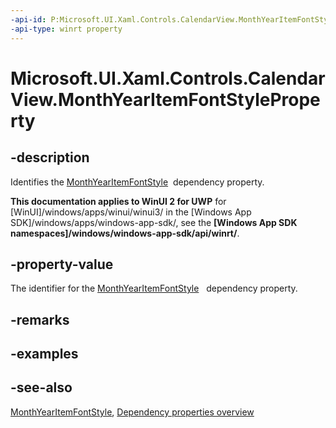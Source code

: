 ```yaml
---
-api-id: P:Microsoft.UI.Xaml.Controls.CalendarView.MonthYearItemFontStyleProperty
-api-type: winrt property
---
```


<!-- Property syntax
public Windows.UI.Xaml.DependencyProperty MonthYearItemFontStyleProperty { get; }
-->

# Microsoft.UI.Xaml.Controls.CalendarView.MonthYearItemFontStyleProperty

## -description
Identifies the [MonthYearItemFontStyle](calendarview_monthyearitemfontstyle.md)  dependency property.

**This documentation applies to WinUI 2 for UWP** for [WinUI]/windows/apps/winui/winui3/ in the [Windows App SDK]/windows/apps/windows-app-sdk/, see the **[Windows App SDK namespaces]/windows/windows-app-sdk/api/winrt/**.

## -property-value
The identifier for the [MonthYearItemFontStyle](calendarview_monthyearitemfontstyle.md)   dependency property.

## -remarks

## -examples

## -see-also
[MonthYearItemFontStyle](calendarview_monthyearitemfontstyle.md), [Dependency properties overview](/windows/uwp/xaml-platform/dependency-properties-overview)
